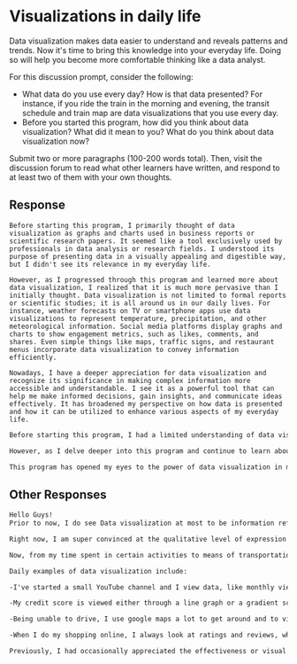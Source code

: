 # Visualizations in daily life

Data visualization makes data easier to understand and reveals patterns and trends. Now it's time to bring this knowledge into your everyday life. Doing so will help you become more comfortable thinking like a data analyst.

For this discussion prompt, consider the following:

- What data do you use every day? How is that data presented? For instance, if you ride the train in the morning and evening, the transit schedule and train map are data visualizations that you use every day.
- Before you started this program, how did you think about data visualization? What did it mean to you? What do you think about data visualization now?

Submit two or more paragraphs (100-200 words total). Then, visit the discussion forum
to read what other learners have written, and respond to at least two of them with your own thoughts.

## Response

```text
Before starting this program, I primarily thought of data visualization as graphs and charts used in business reports or scientific research papers. It seemed like a tool exclusively used by professionals in data analysis or research fields. I understood its purpose of presenting data in a visually appealing and digestible way, but I didn't see its relevance in my everyday life.

However, as I progressed through this program and learned more about data visualization, I realized that it is much more pervasive than I initially thought. Data visualization is not limited to formal reports or scientific studies; it is all around us in our daily lives. For instance, weather forecasts on TV or smartphone apps use data visualizations to represent temperature, precipitation, and other meteorological information. Social media platforms display graphs and charts to show engagement metrics, such as likes, comments, and shares. Even simple things like maps, traffic signs, and restaurant menus incorporate data visualization to convey information efficiently.

Nowadays, I have a deeper appreciation for data visualization and recognize its significance in making complex information more accessible and understandable. I see it as a powerful tool that can help me make informed decisions, gain insights, and communicate ideas effectively. It has broadened my perspective on how data is presented and how it can be utilized to enhance various aspects of my everyday life.
```

```txt
Before starting this program, I had a limited understanding of data visualization. I viewed it as something primarily used by professionals in specialized fields, such as data analysis or scientific research. It seemed distant from my everyday life, and I didn't fully grasp its relevance or potential impact.

However, as I delve deeper into this program and continue to learn about data visualization, my perception is evolving. I am starting to recognize the prevalence of data visualization in various aspects of my daily life. For example, weather apps use visualizations to present forecasts, social media platforms incorporate graphs and charts to display engagement metrics, and even simple things like maps and menus utilize visual elements to convey information efficiently.

This program has opened my eyes to the power of data visualization in making complex data more accessible and understandable. I am now beginning to appreciate its role in decision-making, gaining insights, and effective communication. Although I am still in the process of learning and expanding my knowledge, I am excited about the potential for data visualization to enhance my understanding and engagement with the world around me.
```

## Other Responses

```txt
Hello Guys!
Prior to now, I do see Data visualization at most to be information reformatted into simple inserted  data in MS word at most, nothing quarterly as detailed and interpretative as I have come to practice, utilize and engage in in the program of this course.

Right now, I am super convinced at the qualitative level of expression data visualization has come to, it's mind striking , how absolutely every form of data that there is can be transcribed [as I could think it to be] into one form of data or the other from charts to graphs to bars to its literal representation from the spreadsheets to more colors and shapes highlighting significant information to appear more alive than leaving them to words and rows and columns alone. 

Now, from my time spent in certain activities to means of transportation to career growth even to monitoring the rate of growth or downside of customers in businesses of my friend can be graphically transcribed to a more convince statement where everyone can assimilate at a first/short glance.
```

```txt
Daily examples of data visualization include: 

-I've started a small YouTube channel and I view data, like monthly views and subscribers, with bar and line graphs. 

-My credit score is viewed either through a line graph or a gradient scale chart. 

-Being unable to drive, I use google maps a lot to get around and to view/ compare different types of businesses. This includes visuals like the five-star rating system, a simple money expense/cost level, color-coded text showing if a business is open or closed, and of course the actual map. 

-When I do my shopping online, I always look at ratings and reviews, which are shown through the five star rating system and a bar graph. 

Previously, I had occasionally appreciated the effectiveness or visual interest of data design, just because I like different mediums of design and because I appreciate clear communication. However, I'm starting to appreciate that it is truly imperative to communicate data clearly, concisely, and that promotes intrigue. In previous discussion posts, I've mentioned times where I created materials for my coworkers so they could complete tasks on their own when I wasn't there. But, even though I did put effort and consideration into these projects, because they were just a service and not part of my job, I now know that I didn't thoroughly vet them and make them as clear and approachable as they could have been. Effective data visualization can truly support the success of the company, while poor data visualization can be a detriment.
```

